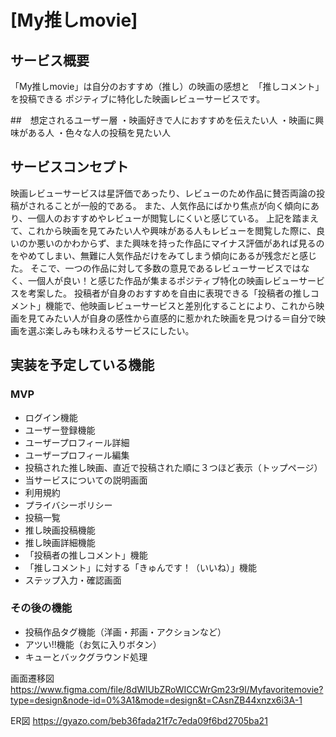# [My推しmovie]

## サービス概要
「My推しmovie」は自分のおすすめ（推し）の映画の感想と　「推しコメント」を投稿できる
ポジティブに特化した映画レビューサービスです。

##　想定されるユーザー層
・映画好きで人におすすめを伝えたい人
・映画に興味がある人
・色々な人の投稿を見たい人

## サービスコンセプト
映画レビューサービスは星評価であったり、レビューのため作品に賛否両論の投稿がされることが一般的である。
また、人気作品にばかり焦点が向く傾向にあり、一個人のおすすめやレビューが閲覧しにくいと感じている。
上記を踏まえて、これから映画を見てみたい人や興味がある人もレビューを閲覧した際に、良いのか悪いのかわからず、また興味を持った作品にマイナス評価があれば見るのをやめてしまい、無難に人気作品だけをみてしまう傾向にあるが残念だと感じた。
そこで、一つの作品に対して多数の意見であるレビューサービスではなく、一個人が良い！と感じた作品が集まるポジティブ特化の映画レビューサービスを考案した。
投稿者が自身のおすすめを自由に表現できる「投稿者の推しコメント」機能で、他映画レビューサービスと差別化することにより、これから映画を見てみたい人が自身の感性から直感的に惹かれた映画を見つける＝自分で映画を選ぶ楽しみも味わえるサービスにしたい。


## 実装を予定している機能
### MVP
* ログイン機能
* ユーザー登録機能
* ユーザープロフィール詳細
* ユーザープロフィール編集
* 投稿された推し映画、直近で投稿された順に３つほど表示（トップページ）
* 当サービスについての説明画面
* 利用規約
* プライバシーポリシー
* 投稿一覧
* 推し映画投稿機能
* 推し映画詳細機能
* 「投稿者の推しコメント」機能
* 「推しコメント」に対する「きゅんです！（いいね）」機能
* ステップ入力・確認画面


### その後の機能
* 投稿作品タグ機能（洋画・邦画・アクションなど）
* アツい!!機能（お気に入りボタン）
* キューとバックグラウンド処理

画面遷移図
https://www.figma.com/file/8dWlUbZRoWICCWrGm23r9l/Myfavoritemovie?type=design&node-id=0%3A1&mode=design&t=CAsnZB44xnzx6i3A-1


ER図
https://gyazo.com/beb36fada21f7c7eda09f6bd2705ba21
